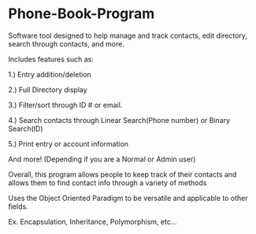 
# Phone-Book-Program

Software tool designed to help manage and track contacts, edit directory, search through contacts, and more.

Includes features such as:

1.) Entry addition/deletion

2.) Full Directory display

3.) Filter/sort through ID # or email.

4.) Search contacts through Linear Search(Phone number) or Binary Search(ID)

5.) Print entry or account information

And more! (Depending if you are a Normal or Admin user)


Overall, this program allows people to keep track of their contacts and allows them to find contact info through a variety of methods

Uses the Object Oriented Paradigm to be versatile and applicable to other fields.

Ex. Encapsulation, Inheritance, Polymorphism, etc...
